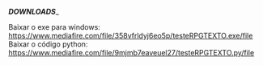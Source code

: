 _____DOWNLOADS______

Baixar o exe para windows: https://www.mediafire.com/file/358vfrldyj6eo5p/testeRPGTEXTO.exe/file
Baixar o código python: https://www.mediafire.com/file/9mjmb7eaveuel27/testeRPGTEXTO.py/file
